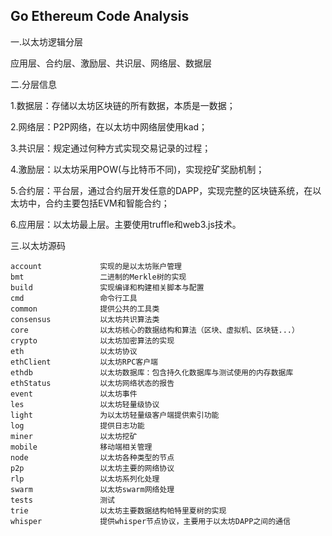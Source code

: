 ## Go Ethereum Code Analysis

一.以太坊逻辑分层

应用层、合约层、激励层、共识层、网络层、数据层

二.分层信息

1.数据层：存储以太坊区块链的所有数据，本质是一数据；

2.网络层：P2P网络，在以太坊中网络层使用kad；

3.共识层：规定通过何种方式实现交易记录的过程；

4.激励层：以太坊采用POW(与比特币不同)，实现挖矿奖励机制；

5.合约层：平台层，通过合约层开发任意的DAPP，实现完整的区块链系统，在以太坊中，合约主要包括EVM和智能合约；

6.应用层：以太坊最上层。主要使用truffle和web3.js技术。

三.以太坊源码

```
account				实现的是以太坊账户管理
bmt					二进制的Merkle树的实现
build				实现编译和构建相关脚本与配置
cmd					命令行工具
common				提供公共的工具类
consensus			以太坊共识算法类
core				以太坊核心的数据结构和算法（区块、虚拟机、区块链...）
crypto				以太坊加密算法的实现
eth					以太坊协议
ethClient			以太坊RPC客户端
ethdb				以太坊数据库：包含持久化数据库与测试使用的内存数据库
ethStatus			以太坊网络状态的报告
event				以太坊事件
les					以太坊轻量级协议
light				为以太坊轻量级客户端提供索引功能
log					提供日志功能
miner				以太坊挖矿
mobile				移动端相关管理
node				以太坊各种类型的节点
p2p					以太坊主要的网络协议
rlp					以太坊系列化处理
swarm				以太坊swarm网络处理
tests				测试
trie				以太坊主要数据结构帕特里夏树的实现
whisper				提供whisper节点协议，主要用于以太坊DAPP之间的通信
```



